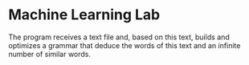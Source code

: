 # Machine Learning Lab
The program receives a text file and, based on this text, builds and optimizes a grammar that deduce the words of this text and an infinite number of similar words.

